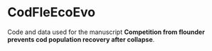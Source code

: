 # CodFleEcoEvo
Code and data used for the manuscript **Competition from flounder prevents cod population recovery after collapse**.
